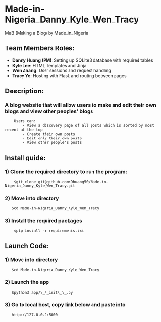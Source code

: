 # Made-in-Nigeria_Danny_Kyle_Wen_Tracy

MaB (Making a Blog) by Made_in_Nigeria

## Team Members Roles:
- **Danny Huang (PM)**: Setting up SQLite3 database with required tables
- **Kyle Lee**: HTML Templates and Jinja
- **Wen Zhang**: User sessions and request handling
- **Tracy Ye**: Hosting with Flask and routing between pages
## Description:

### A blog website that will allow users to make and edit their own blogs and view other peoples' blogs

```
    Users can:
        - View a discovery page of all posts which is sorted by most recent at the top
        - Create their own posts
        - Edit only their own posts
        - View other people's posts
```

## Install guide:
### 1) Clone the required directory to run the program:
```  
    $git clone git@github.com:Dhuang50/Made-in-Nigeria_Danny_Kyle_Wen_Tracy.git
```
### 2) Move into directory
```
   $cd Made-in-Nigeria_Danny_Kyle_Wen_Tracy
```
### 3) Install the required packages
```
    $pip install -r requirements.txt
```
## Launch Code:
### 1) Move into directory
```
   $cd Made-in-Nigeria_Danny_Kyle_Wen_Tracy
```
### 2) Launch the app
```   
   $python3 app/\_\_init\_\_.py
```
### 3) Go to local host, copy link below and paste into 
```
   http://127.0.0.1:5000
```
